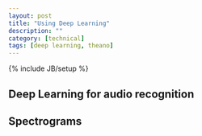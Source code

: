 ```yaml
---
layout: post
title: "Using Deep Learning"
description: ""
category: [technical]
tags: [deep learning, theano]
---
```

{% include JB/setup %}

## Deep Learning for audio recognition 

## Spectrograms



